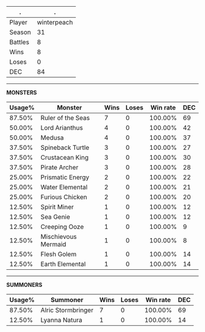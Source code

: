 .|.
|-|-
Player|winterpeach
Season|31
Battles|8
Wins|8
Loses|0
DEC|84

---
**MONSTERS**

Usage%|Monster|Wins|Loses|Win rate|DEC|
-|-|-|-|-|-|
87.50%|Ruler of the Seas|7|0|100.00%|69|
50.00%|Lord Arianthus|4|0|100.00%|42|
50.00%|Medusa|4|0|100.00%|37|
37.50%|Spineback Turtle|3|0|100.00%|27|
37.50%|Crustacean King|3|0|100.00%|30|
37.50%|Pirate Archer|3|0|100.00%|28|
25.00%|Prismatic Energy|2|0|100.00%|22|
25.00%|Water Elemental|2|0|100.00%|21|
25.00%|Furious Chicken|2|0|100.00%|20|
12.50%|Spirit Miner|1|0|100.00%|12|
12.50%|Sea Genie|1|0|100.00%|12|
12.50%|Creeping Ooze|1|0|100.00%|9|
12.50%|Mischievous Mermaid|1|0|100.00%|8|
12.50%|Flesh Golem|1|0|100.00%|14|
12.50%|Earth Elemental|1|0|100.00%|14|

---
**SUMMONERS**

Usage%|Summoner|Wins|Loses|Win rate|DEC|
-|-|-|-|-|-|
87.50%|Alric Stormbringer|7|0|100.00%|69|
12.50%|Lyanna Natura|1|0|100.00%|14|
